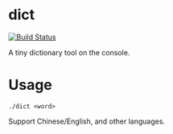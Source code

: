 # dict
[![Build Status](https://github.com/vonnyfly/dict/actions/workflows/go.yml/badge.svg)](https://github.com/vonnyfly/dict/actions)

A tiny dictionary tool on the console.

# Usage
```
./dict <word>
```
Support Chinese/English, and other languages.
